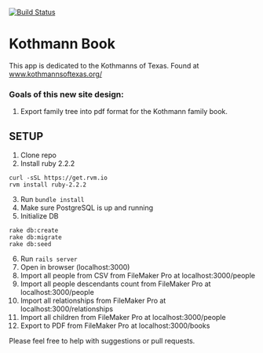 [![Build Status](https://travis-ci.org/mahcloud/KothmannBook.svg?branch=master)](https://travis-ci.org/mahcloud/KothmannBook)
# Kothmann Book
This app is dedicated to the Kothmanns of Texas. Found at www.kothmannsoftexas.org/

### Goals of this new site design:

1. Export family tree into pdf format for the Kothmann family book.

## SETUP

1. Clone repo
2. Install ruby 2.2.2
```
curl -sSL https://get.rvm.io
rvm install ruby-2.2.2
```
3. Run `bundle install`
4. Make sure PostgreSQL is up and running
5. Initialize DB
```
rake db:create
rake db:migrate
rake db:seed
```
6. Run `rails server`
7. Open in browser (localhost:3000)
8. Import all people from CSV from FileMaker Pro at localhost:3000/people
9. Import all people descendants count from FileMaker Pro at localhost:3000/people
10. Import all relationships from FileMaker Pro at localhost:3000/relationships
11. Import all children from FileMaker Pro at localhost:3000/people
12. Export to PDF from FileMaker Pro at localhost:3000/books

Please feel free to help with suggestions or pull requests.

